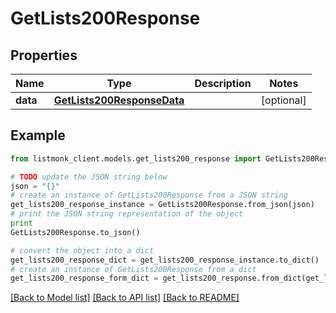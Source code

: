 # GetLists200Response


## Properties
Name | Type | Description | Notes
------------ | ------------- | ------------- | -------------
**data** | [**GetLists200ResponseData**](GetLists200ResponseData.md) |  | [optional] 

## Example

```python
from listmonk_client.models.get_lists200_response import GetLists200Response

# TODO update the JSON string below
json = "{}"
# create an instance of GetLists200Response from a JSON string
get_lists200_response_instance = GetLists200Response.from_json(json)
# print the JSON string representation of the object
print
GetLists200Response.to_json()

# convert the object into a dict
get_lists200_response_dict = get_lists200_response_instance.to_dict()
# create an instance of GetLists200Response from a dict
get_lists200_response_form_dict = get_lists200_response.from_dict(get_lists200_response_dict)
```
[[Back to Model list]](../README.md#documentation-for-models) [[Back to API list]](../README.md#documentation-for-api-endpoints) [[Back to README]](../README.md)


